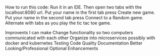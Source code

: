 How to run this code: 
Run it in an IDE. 
Then open two tabs with the localhost:8080 url.
Put your name in the first tab press Create new game.
Put your name in the second tab press Connect to a Random game.
Alternate with tabs as you play the tic tac toe game.

Improvents I can make
Change functionality so two computers communicated with each other
Organize into microservices possibly with docker and kubernetes 
Testing Code Quality Documentation
Better Looking/Professional
Optional Enhancements 
